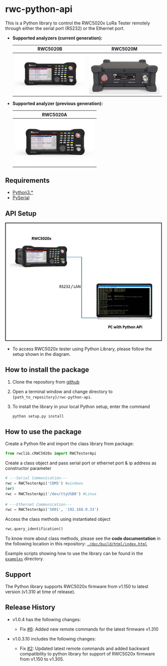 # rwc-python-api

This is a Python library to control the RWC5020x LoRa Tester remotely through either the serial port
(RS232) or the Ethernet port.

- **Supported analyzers (current generation):**

  | RWC5020B | RWC5020M |
  | :---: | :---: |
  | [![RWC5020B Tester](doc/build/html/_images/RWC5020B.png)](https://mcci.com/lorawan/products/rwc5020b/ "Link to RWC5020B page") | [![RWC5020M Tester](doc/build/html/_images/RWC5020M.png)](https://mcci.com/lorawan/products/rwc5020m/ "Link to RWC5020M page") |

- **Supported analyzer (previous generation):**

  | RWC5020A |
  | :---: |
  | [![RWC5020A Tester](doc/build/html/_images/RWC5020A.png)](https://mcci.com/lorawan/products/rwc5020b/ "Link to RWC5020A page") |

## Requirements

- [Python3.*](https://www.python.org/downloads/)
- [PySerial](https://pypi.org/project/pyserial/)

## API Setup

![Python API Setup](doc/build/html/_images/API_Setup.jpg)

- To access RWC5020x tester using Python Library, please follow the setup shown in the diagram.

## How to install the package

1.  Clone the repository from [github](https://github.com/mcci-catena/rwc-python-api)
2.  Open a terminal window and change directory to `{path_to_repository}/rwc-python-api`.
3.  To install the library in your local Python setup, enter the command

    ```bash
    python setup.py install
    ```

## How to use the package

Create a Python file and import the class library from package:

```python
from rwclib.cRWC5020x import RWCTesterApi
```

Create a class object and pass serial port or ethernet port & ip address as constructor parameter

```python
# ---Serial Communication---
rwc = RWCTesterApi('COM5') #windows
(or)
rwc = RWCTesterApi('/dev/ttyUSB0') #Linux

# ---Ethernet Communication---
rwc = RWCTesterApi('5001', '192.168.0.33')
```

Access the class methods using instantiated object

```python
rwc.query_identification()
```

To know more about class methods, please see the **code documentation** in the following location in this repository: [`./doc/build/html/index.html`](doc/build/html/index.html)

Example scripts showing how to use the library can be found in the [`examples`](./examples) directory.

## Support

The Python library supports RWC5020x firmware from v1.150 to latest version (v1.310 at time of release).

## Release History

- v1.0.4 has the following changes:
  - Fix [#6](https://github.com/mcci-catena/rwc-python-api/issues/6): Added new remote commands for the latest firmware v1.310

- v1.0.3.10 includes the following changes:
  - Fix [#2](https://github.com/mcci-catena/rwc-python-api/issues/2): Updated latest remote commands and added backward compatibility to python library for support of RWC5020x firmware from v1.150 to v1.305.
